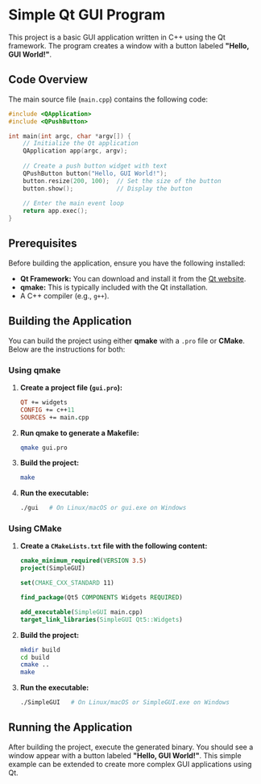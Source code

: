 # Simple Qt GUI Program

This project is a basic GUI application written in C++ using the Qt framework. The program creates a window with a button labeled **"Hello, GUI World!"**.

## Code Overview

The main source file (`main.cpp`) contains the following code:

```cpp
#include <QApplication>
#include <QPushButton>

int main(int argc, char *argv[]) {
    // Initialize the Qt application
    QApplication app(argc, argv);
    
    // Create a push button widget with text
    QPushButton button("Hello, GUI World!");
    button.resize(200, 100);  // Set the size of the button
    button.show();            // Display the button
    
    // Enter the main event loop
    return app.exec();
}
```

## Prerequisites

Before building the application, ensure you have the following installed:
- **Qt Framework:** You can download and install it from the [Qt website](https://www.qt.io/download).
- **qmake:** This is typically included with the Qt installation.
- A C++ compiler (e.g., `g++`).

## Building the Application

You can build the project using either **qmake** with a `.pro` file or **CMake**. Below are the instructions for both:

### Using qmake

1. **Create a project file (`gui.pro`):**

   ```pro
   QT += widgets
   CONFIG += c++11
   SOURCES += main.cpp
   ```

2. **Run qmake to generate a Makefile:**

   ```bash
   qmake gui.pro
   ```

3. **Build the project:**

   ```bash
   make
   ```

4. **Run the executable:**

   ```bash
   ./gui   # On Linux/macOS or gui.exe on Windows
   ```

### Using CMake

1. **Create a `CMakeLists.txt` file with the following content:**

   ```cmake
   cmake_minimum_required(VERSION 3.5)
   project(SimpleGUI)

   set(CMAKE_CXX_STANDARD 11)

   find_package(Qt5 COMPONENTS Widgets REQUIRED)

   add_executable(SimpleGUI main.cpp)
   target_link_libraries(SimpleGUI Qt5::Widgets)
   ```

2. **Build the project:**

   ```bash
   mkdir build
   cd build
   cmake ..
   make
   ```

3. **Run the executable:**

   ```bash
   ./SimpleGUI   # On Linux/macOS or SimpleGUI.exe on Windows
   ```

## Running the Application

After building the project, execute the generated binary. You should see a window appear with a button labeled **"Hello, GUI World!"**. This simple example can be extended to create more complex GUI applications using Qt.
